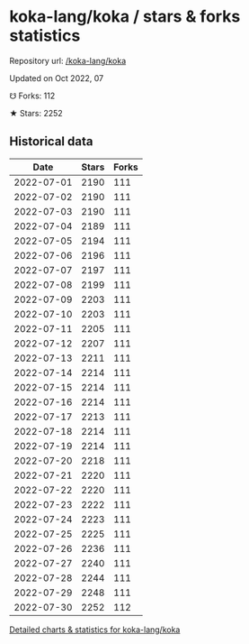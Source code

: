 # koka-lang/koka / stars & forks statistics

Repository url: [/koka-lang/koka](https://github.com/koka-lang/koka)

Updated on Oct 2022, 07

☋ Forks: 112

★ Stars: 2252

## Historical data
| Date | Stars | Forks |
|------|-------|-------|
| 2022-07-01 | 2190 | 111 | 
| 2022-07-02 | 2190 | 111 | 
| 2022-07-03 | 2190 | 111 | 
| 2022-07-04 | 2189 | 111 | 
| 2022-07-05 | 2194 | 111 | 
| 2022-07-06 | 2196 | 111 | 
| 2022-07-07 | 2197 | 111 | 
| 2022-07-08 | 2199 | 111 | 
| 2022-07-09 | 2203 | 111 | 
| 2022-07-10 | 2203 | 111 | 
| 2022-07-11 | 2205 | 111 | 
| 2022-07-12 | 2207 | 111 | 
| 2022-07-13 | 2211 | 111 | 
| 2022-07-14 | 2214 | 111 | 
| 2022-07-15 | 2214 | 111 | 
| 2022-07-16 | 2214 | 111 | 
| 2022-07-17 | 2213 | 111 | 
| 2022-07-18 | 2214 | 111 | 
| 2022-07-19 | 2214 | 111 | 
| 2022-07-20 | 2218 | 111 | 
| 2022-07-21 | 2220 | 111 | 
| 2022-07-22 | 2220 | 111 | 
| 2022-07-23 | 2222 | 111 | 
| 2022-07-24 | 2223 | 111 | 
| 2022-07-25 | 2225 | 111 | 
| 2022-07-26 | 2236 | 111 | 
| 2022-07-27 | 2240 | 111 | 
| 2022-07-28 | 2244 | 111 | 
| 2022-07-29 | 2248 | 111 | 
| 2022-07-30 | 2252 | 112 | 


[Detailed charts & statistics for koka-lang/koka](https://reviewgithub.com/rep/koka-lang/koka)
